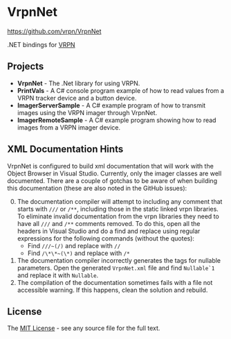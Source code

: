 # VrpnNet

<https://github.com/vrpn/VrpnNet>

.NET bindings for [VRPN](http://vrpn.org)

## Projects
- **VrpnNet** - The .Net library for using VRPN.  
- **PrintVals** - A C# console program example of how to read values from a VRPN tracker device and a button device.  
- **ImagerServerSample** - A C# example program of how to transmit images using the VRPN imager through VrpnNet.  
- **ImagerRemoteSample** - A C# example program showing how to read images from a VRPN imager device.  

## XML Documentation Hints
VrpnNet is configured to build xml documentation that will work with the Object Browser in Visual Studio.  Currently, only the imager classes are well documented.  There are a couple of gotchas to be aware of when building this documentation (these are also noted in the GitHub issues):

0. The documentation compiler will attempt to including any comment that starts with `///` or `/**`, including those in the static linked vrpn libraries.  To eliminate invalid documentation from the vrpn libraries they need to have all `///` and `/**` comments removed.  To do this, open all the headers in Visual Studio and do a find and replace using regular expressions for the following commands (without the quotes):
    - Find `///~(/)` and replace with `//`
    - Find `/\*\*~(\*)` and replace with `/*`
0. The documentation compiler incorrectly generates the tags for nullable parameters.  Open the generated `VrpnNet.xml` file and find <code>Nullable\`1</code> and replace it with `Nullable`.
0. The compilation of the documentation sometimes fails with a file not accessible warning.  If this happens, clean the solution and rebuild.

## License
The [MIT License](http://opensource.org/licenses/mit-license) - see any source file for the full text.
